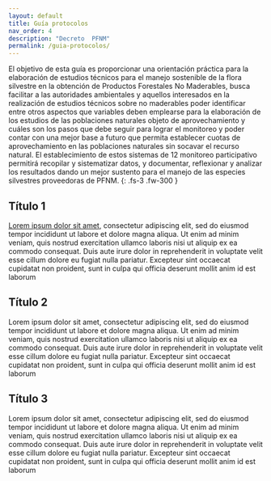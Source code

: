 ```yaml
---
layout: default
title: Guía protocolos
nav_order: 4
description: "Decreto  PFNM"
permalink: /guia-protocolos/
---
```


El objetivo de esta guía es proporcionar una orientación práctica para la elaboración de estudios
técnicos para el manejo sostenible de la flora silvestre en la obtención de Productos Forestales
No Maderables, busca facilitar a las autoridades ambientales y aquellos interesados en la
realización de estudios técnicos sobre no maderables poder identificar entre otros aspectos que
variables deben emplearse para la elaboración de los estudios de las poblaciones naturales
objeto de aprovechamiento y cuáles son los pasos que debe seguir para lograr el monitoreo y
poder contar con una mejor base a futuro que permita establecer cuotas de aprovechamiento en
las poblaciones naturales sin socavar el recurso natural. El establecimiento de estos sistemas de
12
monitoreo participativo permitirá recopilar y sistematizar datos, y documentar, reflexionar y
analizar los resultados dando un mejor sustento para el manejo de las especies silvestres
proveedoras de PFNM.
{: .fs-3 .fw-300 }


## Título 1

[Lorem ipsum dolor sit amet](https://es.wikipedia.org/wiki/Productos_forestales_no_maderables), consectetur adipiscing elit, sed do eiusmod tempor incididunt ut labore et dolore magna aliqua. Ut enim ad minim veniam, quis nostrud exercitation ullamco laboris nisi ut aliquip ex ea commodo consequat. Duis aute irure dolor in reprehenderit in voluptate velit esse cillum dolore eu fugiat nulla pariatur. Excepteur sint occaecat cupidatat non proident, sunt in culpa qui officia deserunt mollit anim id est laborum

## Título 2

Lorem ipsum dolor sit amet, consectetur adipiscing elit, sed do eiusmod tempor incididunt ut labore et dolore magna aliqua. Ut enim ad minim veniam, quis nostrud exercitation ullamco laboris nisi ut aliquip ex ea commodo consequat. Duis aute irure dolor in reprehenderit in voluptate velit esse cillum dolore eu fugiat nulla pariatur. Excepteur sint occaecat cupidatat non proident, sunt in culpa qui officia deserunt mollit anim id est laborum

## Título 3

Lorem ipsum dolor sit amet, consectetur adipiscing elit, sed do eiusmod tempor incididunt ut labore et dolore magna aliqua. Ut enim ad minim veniam, quis nostrud exercitation ullamco laboris nisi ut aliquip ex ea commodo consequat. Duis aute irure dolor in reprehenderit in voluptate velit esse cillum dolore eu fugiat nulla pariatur. Excepteur sint occaecat cupidatat non proident, sunt in culpa qui officia deserunt mollit anim id est laborum
